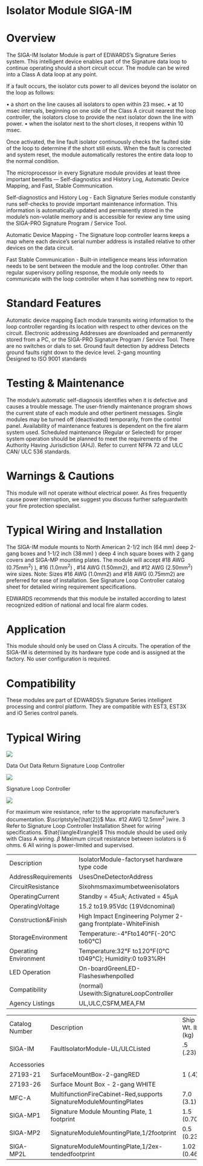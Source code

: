 # Isolator Module SIGA-IM  

# Overview  

The SIGA-IM Isolator Module is part of EDWARDS’s Signature Series system. This intelligent device enables part of the Signature data loop to continue operating should a short circuit occur. The module can be wired into a Class A data loop at any point.  

If a fault occurs, the isolator cuts power to all devices beyond the isolator on the loop as follows:  

•	 a short on the line causes all isolators to open within 23 msec. •	 at 10 msec intervals, beginning on one side of the Class A circuit nearest the loop controller, the isolators close to provide the next isolator down the line with power. •	 when the isolator next to the short closes, it reopens within 10 msec.  

Once activated, the line fault isolator continuously checks the faulted side of the loop to determine if the short still exists. When the fault is corrected and system reset, the module automatically restores the entire data loop to the normal condition.  

The microprocessor in every Signature module provides at least three important benefits — Self-diagnostics and History Log, Automatic Device Mapping, and Fast, Stable Communication.  

Self-diagnostics and History Log - Each Signature Series module constantly runs self-checks to provide important maintenance information.  This information is automatically updated and permanently stored in the module’s non-volatile memory and is accessible for review any time using the SIGA-PRO Signature Program / Service Tool.  

Automatic Device Mapping - The Signature loop controller learns keeps a map where each device’s serial number address is installed relative to other devices on the data circuit.  

Fast Stable Communication - Built-in intelligence means less information needs to be sent between the module and the loop controller. Other than regular supervisory polling response, the module only needs to communicate with the loop controller when it has something new to report.  

# Standard Features  

Automatic device mapping Each module transmits wiring information to the loop controller regarding its location with respect to other devices on the circuit. Electronic addressing Addresses are downloaded and permanently stored from a PC, or the SIGA-PRO Signature Program / Service Tool. There are no switches or dials to set. Ground fault detection by address Detects ground faults right down to the device level. 2-gang mounting   
Designed to ISO 9001 standards  

# Testing & Maintenance  

The module’s automatic self-diagnosis identifies when it is defective and causes a trouble message. The user-friendly maintenance program shows the current state of each module and other pertinent messages. Single modules may be turned off (deactivated) temporarily, from the control panel. Availability of maintenance features is dependent on the fire alarm system used.  Scheduled maintenance (Regular or Selected) for proper system operation should be planned to meet the requirements of the Authority Having Jurisdiction (AHJ). Refer to current NFPA 72 and ULC CAN/ ULC 536 standards.  

# Warnings & Cautions  

This module will not operate without electrical power. As fires frequently cause power interruption, we suggest you discuss further safeguardwith your fire protection specialist.  

# Typical Wiring and Installation  

The SIGA-IM module mounts to North American 2-1/2 inch $(64\;\mathsf{m m})$ deep 2-gang boxes and 1-1/2 inch $(38\,\mathsf{m m})$ ) deep 4 inch square boxes with 2 gang covers and SIGA-MP mounting plates. The module will accept #18 AWG $(0.75\mathsf{m m}^{2})$ ), #16 $(1.0\mathsf{m m}^{2})$ , #14 AWG (1.50mm2), and #12 AWG $(2.50\mathsf{m m}^{2})$ wire sizes.  Note: Sizes #16 AWG (1.0mm2) and #18 AWG (0.75mm2) are preferred for ease of installation. See Signature Loop Controller catalog sheet for detailed wiring requirement specifications.  

EDWARDS recommends that this module be installed according to latest recognized edition of national and local fire alarm codes.  

# Application  

This module should only be used on Class A circuits. The operation of the SIGA-IM is determined by its hardware type code and is assigned at the factory. No user configuration is required.  

# Compatibility  

These modules are part of EDWARDS’s Signature Series intelligent processing and control platform. They are compatible with EST3, EST3X and iO Series control panels.  

# Typical Wiring  

![](images/b0cce5e1e4648a3bc9a8b69e16f8a3862b2e036c061467fae0946adf01d10ea4.jpg)  

Data Out Data Return Signature Loop Controller  

![](images/c469cbee526e641d1ead739e2c7d7de88251a526615f5780cdd2570bfc2da72c.jpg)  

Signature Loop Controller  

![](images/72ec7badd7c461deafa2984f741e69d0335b727cc3942143682c6d2b5bd710ca.jpg)  

For maximum wire resistance, refer to the appropriate manufacturer’s documentation. $\scriptstyle{\hat{2}}$ Max. #12 AWG $12.5\mathsf{m m}^{2}$ )wire. $3$ Refer to Signature Loop Controller Installation Sheet for wiring specifications. $\hat{\langle4\rangle}$ This module should be used only with Class A wiring. $\beta$ Maximum circuit resistance between isolators is 6 ohms. $6$ All wiring is power-limited and supervised.  

<html><body><table><tr><td>Description</td><td>IsolatorModule-factoryset hardware type code</td></tr><tr><td>AddressRequirements</td><td>UsesOneDetectorAddress</td></tr><tr><td>CircuitResistance</td><td>Sixohmsmaximumbetweenisolators</td></tr><tr><td>OperatingCurrent</td><td>Standby = 45uA; Activated = 45μA</td></tr><tr><td>OperatingVoltage</td><td>15.2 to19.95Vdc (19Vdcnominal)</td></tr><tr><td>Construction&Finish</td><td>High Impact Engineering Polymer 2-gang frontplate-WhiteFinish</td></tr><tr><td>StorageEnvironment</td><td>Temperature:-4°Fto140°F(-20°C to60°C)</td></tr><tr><td>Operating Environment</td><td>Temperature:32°F to120°F(0°C t049°C); Humidity:0 to93%RH</td></tr><tr><td>LED Operation</td><td>On-boardGreenLED-Flasheswhenpolled</td></tr><tr><td>Compatibility</td><td>(normal) Usewith:SignatureLoopController</td></tr><tr><td>Agency Listings</td><td>UL,ULC,CSFM,MEA,FM</td></tr></table></body></html>  

<html><body><table><tr><td>Catalog Number</td><td>Description</td><td>Ship Wt. Ib (kg)</td></tr><tr><td>SIGA-IM</td><td>FaultIsolatorModule-UL/ULCListed</td><td>.5 (.23)</td></tr><tr><td></td><td></td><td></td></tr><tr><td>Accessories</td><td></td><td></td></tr><tr><td>27193-21</td><td>SurfaceMountBox-2-gangRED</td><td>1 (.4)</td></tr><tr><td>27193-26</td><td>Surface Mount Box - 2-gang WHITE</td><td></td></tr><tr><td>MFC-A</td><td>MultifunctionFireCabinet-Red,supports SignatureModuleMountingPlates</td><td>7.0 (3.1)</td></tr><tr><td>SIGA-MP1</td><td>Signature Module Mounting Plate, 1 footprint</td><td>1.5 (0.70)</td></tr><tr><td>SIGA-MP2</td><td>SignatureModuleMountingPlate,1/2footprint</td><td>0.5 (0.23)</td></tr><tr><td>SIGA- MP2L</td><td>SignatureModuleMountingPlate,1/2ex- tendedfootprint</td><td>1.02 (0.46)</td></tr></table></body></html>  
